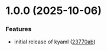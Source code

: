 # 1.0.0 (2025-10-06)

### Features

- initial release of kyaml
  ([23770ab](https://github.com/AlnPir/kyaml/commit/23770ab8d328b73aaf0861867f29e2b982f7e156))
